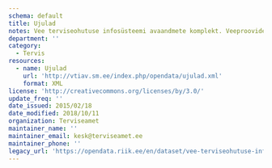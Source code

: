 ```yaml
---
schema: default
title: Ujulad
notes: Vee terviseohutuse infosüsteemi avaandmete komplekt. Veeproovide puhul esitatakse ainult avalikustamisele kuuluvad veeproovid. Veevärkide puhul esitatakse ainult järelevalve aluste veevärkide veeproovid. Veeallikate puhul esitatakse ainult kasutuses olevate veeallikate veeproovid. Kirjeldus - http://vtiav.sm.ee/?active_tab_id=A
department: ''
category:
  - Tervis
resources:
  - name: Ujulad
    url: 'http://vtiav.sm.ee/index.php/opendata/ujulad.xml'
    format: XML
license: 'http://creativecommons.org/licenses/by/3.0/'
update_freq: ''
date_issued: 2015/02/18
date_modified: 2018/10/11
organization: Terviseamet
maintainer_name: ''
maintainer_email: kesk@terviseamet.ee
maintainer_phone: ''
legacy_url: 'https://opendata.riik.ee/en/dataset/vee-terviseohutuse-infos-steemi-avalikud-andmed'
---
```

